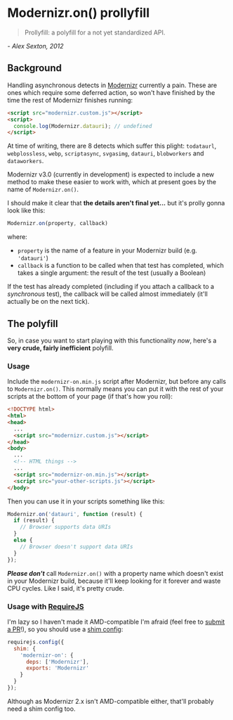 # Modernizr.on() prollyfill

> Prollyfill: a polyfill for a not yet standardized API.

*- Alex Sexton, 2012*

## Background

Handling asynchronous detects in [Modernizr](http://modernizr.com) currently a pain. These are ones which require some deferred action, so won't have finished by the time the rest of Modernizr finishes running:

```html
<script src="modernizr.custom.js"></script>
<script>
  console.log(Modernizr.datauri); // undefined
</script>
```

At time of writing, there are 8 detects which suffer this plight: `todataurl`, `webplossless`, `webp`, `scriptasync`, `svgasimg`, `datauri`, `blobworkers` and `dataworkers`.

Modernizr v3.0 (currently in development) is expected to include a new method to make these easier to work with, which at present goes by the name of `Modernizr.on()`.

I should make it clear that **the details aren't final yet...** but it's prolly gonna look like this:

```javascript
Modernizr.on(property, callback)
```

where:

* `property` is the name of a feature in your Modernizr build (e.g. `'datauri'`)
* `callback` is a function to be called when that test has completed, which takes a single argument: the result of the test (usually a Boolean)

If the test has already completed (including if you attach a callback to a *synchronous* test), the callback will be called almost immediately (it'll actually be on the next tick).

## The polyfill

So, in case you want to start playing with this functionality *now*, here's a **very crude, fairly inefficient** polyfill.

### Usage

Include the `modernizr-on.min.js` script after Modernizr, but before any calls to `Modernizr.on()`. This normally means you can put it with the rest of your scripts at the bottom of your page (if that's how you roll):

```html
<!DOCTYPE html>
<html>
<head>
  ...
  <script src="modernizr.custom.js"></script>
</head>
<body>
  ...
  <!-- HTML things -->
  ...
  <script src="modernizr-on.min.js"></script>
  <script src="your-other-scripts.js"></script>
</body>
```

Then you can use it in your scripts something like this:

```javascript
Modernizr.on('datauri', function (result) {
  if (result) {
    // Browser supports data URIs
  }
  else {
    // Browser doesn't support data URIs
  }
});
```

***Please don't*** call `Modernizr.on()` with a property name which doesn't exist in your Modernizr build, because it'll keep looking for it forever and waste CPU cycles. Like I said, it's pretty crude.

### Usage with [RequireJS](http://requirejs.org/)

I'm lazy so I haven't made it AMD-compatible I'm afraid (feel free to [submit a PR](https://github.com/stucox/modernizr-on/pulls)!), so you should use a [shim config](http://requirejs.org/docs/api.html#config-shim):

```javascript
requirejs.config({
  shim: {
    'modernizr-on': {
      deps: ['Modernizr'],
      exports: 'Modernizr'
    }
  }
});
```

Although as Modernizr 2.x isn't AMD-compatible either, that'll probably need a shim config too.
